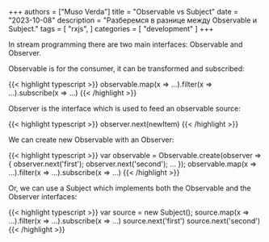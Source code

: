 +++
authors = ["Muso Verda"]
title = "Observable vs Subject"
date = "2023-10-08"
description = "Разберемся в разнице между Observable и Subject."
tags = [
    "rxjs",
]
categories = [
    "development"
]
+++

In stream programming there are two main interfaces: Observable and Observer.

Observable is for the consumer, it can be transformed and subscribed:

{{< highlight typescript >}}
observable.map(x => ...).filter(x => ...).subscribe(x => ...)
{{< /highlight >}}

Observer is the interface which is used to feed an observable source:

{{< highlight typescript >}}
observer.next(newItem)
{{< /highlight >}}

We can create new Observable with an Observer:

{{< highlight typescript >}}
var observable = Observable.create(observer => { 
    observer.next('first'); 
    observer.next('second'); 
    ... 
});
observable.map(x => ...).filter(x => ...).subscribe(x => ...)
{{< /highlight >}}

Or, we can use a Subject which implements both the Observable and the Observer interfaces:

{{< highlight typescript >}}
var source = new Subject();
source.map(x => ...).filter(x => ...).subscribe(x => ...)
source.next('first')
source.next('second')
{{< /highlight >}}